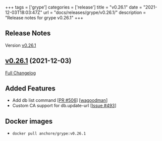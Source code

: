 +++
tags = ['grype']
categories = ['release']
title = "v0.26.1"
date = "2021-12-03T18:03:47Z"
url = "docs/releases/grype/v0.26.1/"
description = "Release notes for grype v0.26.1"
+++

## Release Notes

Version [v0.26.1](https://github.com/anchore/grype/releases/tag/v0.26.1)

## [v0.26.1](https://github.com/anchore/grype/tree/v0.26.1) (2021-12-03)

[Full Changelog](https://github.com/anchore/grype/compare/v0.25.1...v0.26.1)

## Added Features

- Add db list command [[PR #506](https://github.com/anchore/grype/pull/506)] [[wagoodman](https://github.com/wagoodman)]
- Custom CA support for db.update-url [[Issue #493](https://github.com/anchore/grype/issues/493)]




## Docker images

- `docker pull anchore/grype:v0.26.1`
